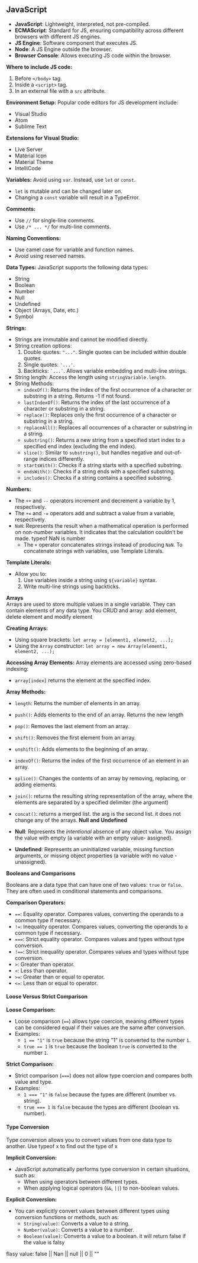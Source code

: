 ## JavaScript

- **JavaScript**: Lightweight, interpreted, not pre-compiled.
- **ECMAScript**: Standard for JS, ensuring compatibility across different browsers with different JS engines.
- **JS Engine**: Software component that executes JS.
- **Node**: A JS Engine outside the browser.
- **Browser Console**: Allows executing JS code within the browser.

**Where to include JS code:**
1. Before `</body>` tag.
2. Inside a `<script>` tag.
3. In an external file with a `src` attribute.

**Environment Setup:** 
Popular code editors for JS development include:
- Visual Studio
- Atom
- Sublime Text

**Extensions for Visual Studio:** 
- Live Server
- Material Icon
- Material Theme
- IntelliCode

**Variables:**
Avoid using `var`. Instead, use `let` or `const`.
- `let` is mutable and can be changed later on.
- Changing a `const` variable will result in a TypeError.

**Comments:**
- Use `//` for single-line comments.
- Use `/* ... */` for multi-line comments.

**Naming Conventions:**
- Use camel case for variable and function names.
- Avoid using reserved names.

**Data Types:**
JavaScript supports the following data types:
- String
- Boolean
- Number
- Null
- Undefined
- Object (Arrays, Date, etc.)
- Symbol

**Strings:**
- Strings are immutable and cannot be modified directly.
- String creation options:
  1. Double quotes: `"..."`. Single quotes can be included within double quotes.
  2. Single quotes: `'...'`.
  3. Backticks: `` `...` ``. Allows variable embedding and multi-line strings.
- String length: Access the length using `stringVariable.length`.
- String Methods:
  - `indexOf()`: Returns the index of the first occurrence of a character or substring in a string. Returns -1 if not found.
  - `lastIndexOf()`: Returns the index of the last occurrence of a character or substring in a string.
  - `replace()`: Replaces only the first occurrence of a character or substring in a string.
  - `replaceAll()`: Replaces all occurrences of a character or substring in a string.
  - `substring()`: Returns a new string from a specified start index to a specified end index (excluding the end index).
  - `slice()`: Similar to `substring()`, but handles negative and out-of-range indices differently.
  - `startsWith()`: Checks if a string starts with a specified substring.
  - `endsWith()`: Checks if a string ends with a specified substring.
  - `includes()`: Checks if a string contains a specified substring.

**Numbers:**
- The `++` and `--` operators increment and decrement a variable by 1, respectively.
- The `+=` and `-=` operators add and subtract a value from a variable, respectively.
- `NaN`: Represents the result when a mathematical operation is performed on non-number variables. It indicates that the calculation couldn't be made. typeof NaN is number
  - The `+` operator concatenates strings instead of producing `NaN`. To concatenate strings with variables, use Template Literals.

**Template Literals:**
- Allow you to:
  1. Use variables inside a string using `${variable}` syntax.
  2. Write multi-line strings using backticks.
  
**Arrays**\
Arrays are used to store multiple values in a single variable. They can contain elements of any data type. You CRUD and array: add element, delete element and modify element

**Creating Arrays:**
- Using square brackets: `let array = [element1, element2, ...];`
- Using the `Array` constructor: `let array = new Array(element1, element2, ...);`

**Accessing Array Elements:**
Array elements are accessed using zero-based indexing:
- `array[index]` returns the element at the specified index.

**Array Methods:**
- `length`: Returns the number of elements in an array.
- `push()`: Adds elements to the end of an array. Returns the new length
- `pop()`: Removes the last element from an array.
- `shift()`: Removes the first element from an array.
- `unshift()`: Adds elements to the beginning of an array.
- `indexOf()`: Returns the index of the first occurrence of an element in an array.
- `splice()`: Changes the contents of an array by removing, replacing, or adding elements.
- `join()`: returns the resulting string representation of the array, where the elements are separated by a specified delimiter (the argument)
- `concat()`: returns a merged list. the arg is the second list. it does not change any of the arrays.
**Null and Undefined**

- **Null**: Represents the *intentional* absence of any object value. You assign the value with empty (a variable with an empty value- assigned).
- **Undefined**: Represents an uninitialized variable, missing function arguments, or missing object properties (a variable with no value - unassigned).

**Booleans and Comparisons**

Booleans are a data type that can have one of two values: `true` or `false`. They are often used in conditional statements and comparisons.

**Comparison Operators:**
- `==`: Equality operator. Compares values, converting the operands to a common type if necessary.
- `!=`: Inequality operator. Compares values, converting the operands to a common type if necessary.
- `===`: Strict equality operator. Compares values and types without type conversion.
- `!==`: Strict inequality operator. Compares values and types without type conversion.
- `>`: Greater than operator.
- `<`: Less than operator.
- `>=`: Greater than or equal to operator.
- `<=`: Less than or equal to operator.

#### Loose Versus Strict Comparison

**Loose Comparison:**
- Loose comparison (`==`) allows type coercion, meaning different types can be considered equal if their values are the same after conversion.
- Examples:
  - `1 == "1"` is `true` because the string "1" is converted to the number `1`.
  - `true == 1` is `true` because the boolean `true` is converted to the number `1`.

**Strict Comparison:**
- Strict comparison (`===`) does not allow type coercion and compares both value and type.
- Examples:
  - `1 === "1"` is `false` because the types are different (number vs. string).
  - `true === 1` is `false` because the types are different (boolean vs. number).

#### Type Conversion

Type conversion allows you to convert values from one data type to another. Use typeof x to find out the type of x 

**Implicit Conversion:**
- JavaScript automatically performs type conversion in certain situations, such as:
  - When using operators between different types.
  - When applying logical operators (`&&`, `||`) to non-boolean values.

**Explicit Conversion:**
- You can explicitly convert values between different types using conversion functions or methods, such as:
  - `String(value)`: Converts a value to a string.
  - `Number(value)`: Converts a value to a number.
  - `Boolean(value)`: Converts a value to a boolean. it will return false if the value is falsy

 flasy value: false || Nan || null || 0 || "" 









